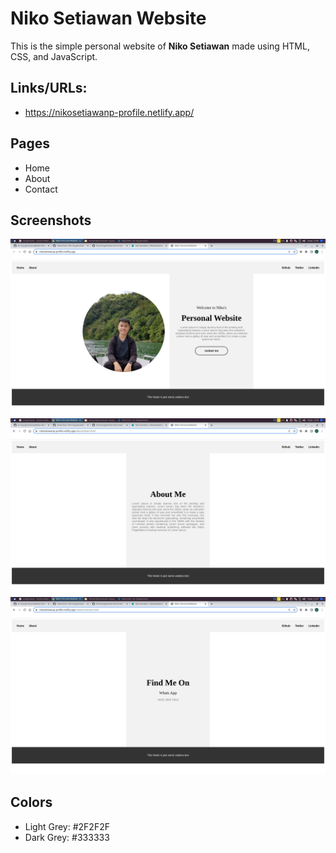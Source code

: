 # Niko Setiawan Website

This is the simple personal website of **Niko Setiawan** made using HTML, CSS, and JavaScript.

## Links/URLs:

- <https://nikosetiawanp-profile.netlify.app/>
## Pages

- Home
- About
- Contact

## Screenshots

![Home](assets/screenshot-home.png)
![Home](assets/screenshot-about.png)
![Home](assets/screenshot-contact.png)


## Colors

- Light Grey: #2F2F2F
- Dark Grey: #333333
